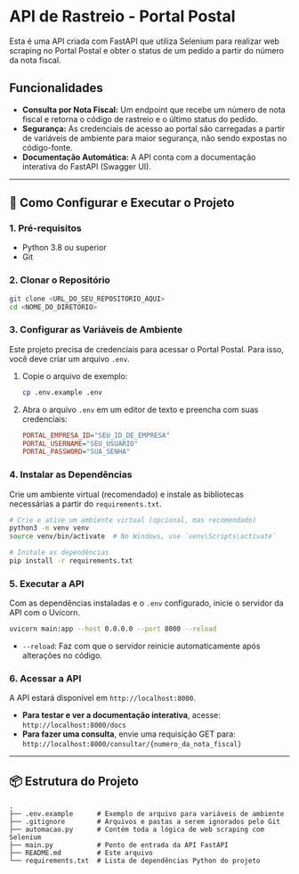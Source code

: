# API de Rastreio - Portal Postal

Esta é uma API criada com FastAPI que utiliza Selenium para realizar web scraping no Portal Postal e obter o status de um pedido a partir do número da nota fiscal.

## Funcionalidades

- **Consulta por Nota Fiscal:** Um endpoint que recebe um número de nota fiscal e retorna o código de rastreio e o último status do pedido.
- **Segurança:** As credenciais de acesso ao portal são carregadas a partir de variáveis de ambiente para maior segurança, não sendo expostas no código-fonte.
- **Documentação Automática:** A API conta com a documentação interativa do FastAPI (Swagger UI).

---

## 🚀 Como Configurar e Executar o Projeto

### 1. Pré-requisitos

- Python 3.8 ou superior
- Git

### 2. Clonar o Repositório

```bash
git clone <URL_DO_SEU_REPOSITORIO_AQUI>
cd <NOME_DO_DIRETORIO>
```

### 3. Configurar as Variáveis de Ambiente

Este projeto precisa de credenciais para acessar o Portal Postal. Para isso, você deve criar um arquivo `.env`.

1.  Copie o arquivo de exemplo:

    ```bash
    cp .env.example .env
    ```

2.  Abra o arquivo `.env` em um editor de texto e preencha com suas credenciais:

    ```ini
    PORTAL_EMPRESA_ID="SEU_ID_DE_EMPRESA"
    PORTAL_USERNAME="SEU_USUARIO"
    PORTAL_PASSWORD="SUA_SENHA"
    ```

### 4. Instalar as Dependências

Crie um ambiente virtual (recomendado) e instale as bibliotecas necessárias a partir do `requirements.txt`.

```bash
# Crie e ative um ambiente virtual (opcional, mas recomendado)
python3 -m venv venv
source venv/bin/activate  # No Windows, use `venv\Scripts\activate`

# Instale as dependências
pip install -r requirements.txt
```

### 5. Executar a API

Com as dependências instaladas e o `.env` configurado, inicie o servidor da API com o Uvicorn.

```bash
uvicorn main:app --host 0.0.0.0 --port 8000 --reload
```

- `--reload`: Faz com que o servidor reinicie automaticamente após alterações no código.

### 6. Acessar a API

A API estará disponível em `http://localhost:8000`.

- **Para testar e ver a documentação interativa**, acesse: `http://localhost:8000/docs`
- **Para fazer uma consulta**, envie uma requisição GET para: `http://localhost:8000/consultar/{numero_da_nota_fiscal}`

---

## 📦 Estrutura do Projeto

```
. 
├── .env.example      # Exemplo de arquivo para variáveis de ambiente
├── .gitignore        # Arquivos e pastas a serem ignorados pelo Git
├── automacao.py      # Contém toda a lógica de web scraping com Selenium
├── main.py           # Ponto de entrada da API FastAPI
├── README.md         # Este arquivo
└── requirements.txt  # Lista de dependências Python do projeto
```
